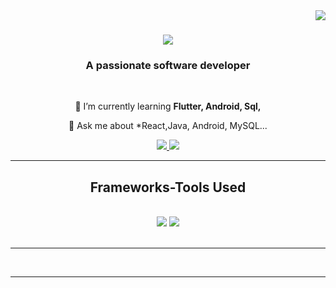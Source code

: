 <img align="right" src="https://visitor-badge.laobi.icu/badge?page_id=salesp07.salesp07" />

<h1 align="center">
    <img src="https://readme-typing-svg.herokuapp.com/?font=Righteous&size=35&center=true&vCenter=true&width=500&height=70&duration=4000&lines=Hi+There!+👋;+I'm+Siddhesh+Somvanshi!;" />
</h1>

<h3 align="center">A passionate software developer</h3>

<br/>

<div align="center">
 

 🌱 I’m currently learning **Flutter, Android, Sql,**

💬 Ask me about *React,Java, Android, MySQL... 

 </div>
 
<div align="center"> 
   <a href="mailto:siddheshsomvanshi1@gmail.com">
    <img src="https://img.shields.io/badge/Gmail-333333?style=for-the-badge&logo=gmail&logoColor=red" />
  </a>
 <a href="https://www.linkedin.com/in/siddheshsomvanshi" target="_blank">
    <img src="https://img.shields.io/badge/LinkedIn-0077B5?style=for-the-badge&logo=linkedin&logoColor=white" />
</a>
</div>

 <hr/>
 
<h2 align="center">Frameworks-Tools Used</h2>
<br/>
<div align="center">
    <img src="https://skillicons.dev/icons?i=reactJS,bootstrap,html,css,vscode,github,figma,git" />
    <img src="https://skillicons.dev/icons?i=python,javascript,java,mysql" /><br>
</div>

<br/>
<hr/>  <br/>
</div>

<hr/>


<br/>
